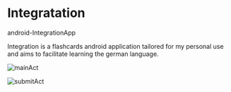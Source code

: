 # Integratation
android-IntegrationApp

Integration is a flashcards android application tailored for my personal use and aims to facilitate learning the german language.

![mainAct](https://github.com/MohamedHishamNofal/Integratation/issues/1#issue-666683804)

![submitAct](https://github.com/MohamedHishamNofal/Integratation/issues/1#issuecomment-664722244)
